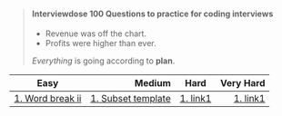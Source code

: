 > #### Interviewdose 100 Questions to practice for coding interviews
>
> - Revenue was off the chart.
> - Profits were higher than ever.
>
>  *Everything* is going according to **plan**.

| Easy | Medium | Hard | Very Hard |
:-: | -----------: | :-: | -----------:
[1. Word break ii](https://youtu.be/HLOwaCIN3S4) | [1. Subset template](https://youtu.be/-UhqRVFnwOY) | [1. link1](https://youtu.be/HLOwaCIN3S4) | [1. link1](https://youtu.be/HLOwaCIN3S4)
